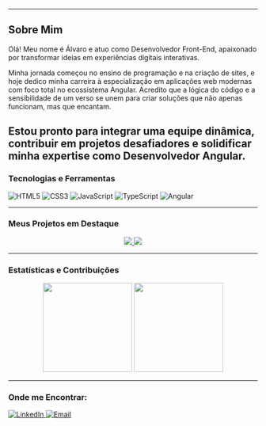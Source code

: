 
  ---

## Sobre Mim
Olá! Meu nome é Álvaro e atuo como Desenvolvedor Front-End, apaixonado por transformar ideias em experiências digitais interativas.

Minha jornada começou no ensino de programação e na criação de sites, e hoje dedico minha carreira à especialização em aplicações web modernas com foco total no ecossistema Angular. Acredito que a lógica do código e a sensibilidade de um verso se unem para criar soluções que não apenas funcionam, mas que encantam.

Estou pronto para integrar uma equipe dinâmica, contribuir em projetos desafiadores e solidificar minha expertise como Desenvolvedor Angular.
---
### Tecnologias e Ferramentas

<div align="left">
  <img src="https://img.shields.io/badge/HTML5-E34F26?style=for-the-badge&logo=html5&logoColor=white" alt="HTML5"/>
  <img src="https://img.shields.io/badge/CSS3-1572B6?style=for-the-badge&logo=css3&logoColor=white" alt="CSS3"/>
  <img src="https://img.shields.io/badge/JavaScript-F7DF1E?style=for-the-badge&logo=javascript&logoColor=black" alt="JavaScript"/>
  <img src="https://img.shields.io/badge/TypeScript-3178C6?style=for-the-badge&logo=typescript&logoColor=white" alt="TypeScript"/>
  <img src="https://img.shields.io/badge/Angular-DD0031?style=for-the-badge&logo=angular&logoColor=white" alt="Angular"/>
</div>

---
### Meus Projetos em Destaque

<div align="center">
  <a href="https://github.com/alvarogabandim/pokedex">
    <img src="https://github-readme-stats.vercel.app/api/pin/?username=alvarogabandim&repo=pokedex&theme=radical&show_owner=true" />
  </a>
  <a href="https://github.com/alvarogabandim/buscador-perfis-github">
    <img src="https://github-readme-stats.vercel.app/api/pin/?username=alvarogabandim&repo=buscador-perfis-github&theme=radical&show_owner=true" />
  </a>
</div>

---
### Estatísticas e Contribuições

<div align="center">
  <img height="180em" src="https://github-readme-stats.vercel.app/api?username=alvarogabandim&show_icons=true&theme=tokyonight&include_all_commits=true&count_private=true"/>
  <img height="180em" src="https://github-readme-stats.vercel.app/api/top-langs/?username=alvarogabandim&layout=compact&langs_count=7&theme=tokyonight"/>
</div>

---
### Onde me Encontrar:

<p align="left">
  <a href="https://www.linkedin.com/in/alvarobandim/" target="_blank">
    <img src="https://img.shields.io/badge/LinkedIn-0077B5?style=for-the-badge&logo=linkedin&logoColor=white" alt="LinkedIn"/>
  </a>
  <a href="mailto:alvarogabandim@gmail.com">
    <img src="https://img.shields.io/badge/Email-D14836?style=for-the-badge&logo=gmail&logoColor=white" alt="Email"/>
  </a>
</p>
<!--
**alvarogabandim/alvarogabandim** is a ✨ _special_ ✨ repository because its `README.md` (this file) appears on your GitHub profile.

Here are some ideas to get you started:

- 🔭 I’m currently working on ...
- 🌱 I’m currently learning ...
- 👯 I’m looking to collaborate on ...
- 🤔 I’m looking for help with ...
- 💬 Ask me about ...
- 📫 How to reach me: ...
- 😄 Pronouns: ...
- ⚡ Fun fact: ...
-->

